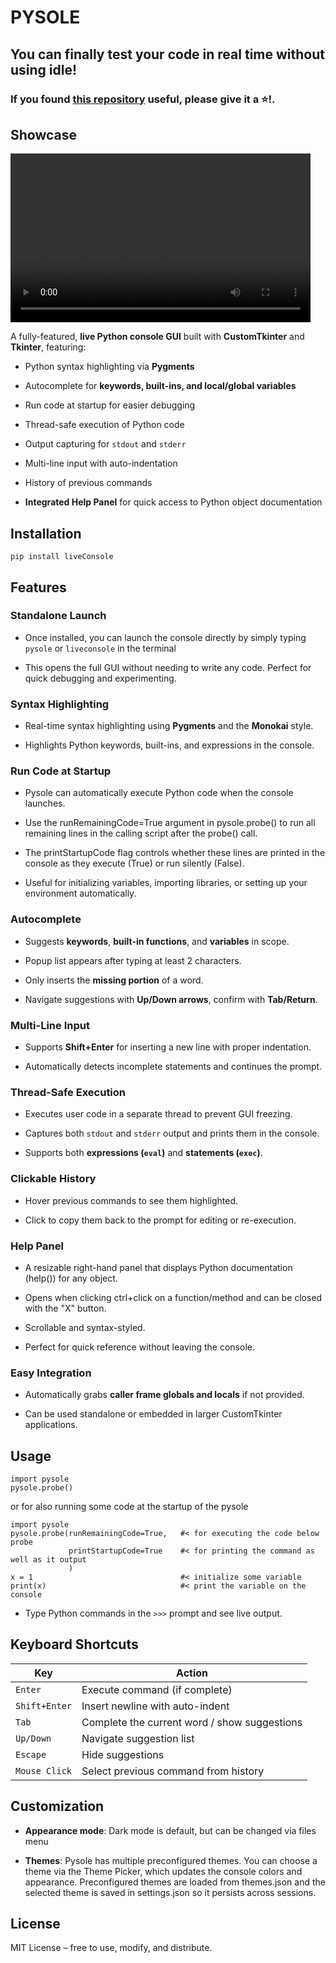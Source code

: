 # PYSOLE

## You can finally test your code in real time without using idle!
### If you found [this repository](https://github.com/TzurSoffer/Pysole) useful, please give it a ⭐!.

## Showcase
<video width="480" height="270" controls>
  <source src="Showcase.mp4" type="video/mp4">
  Your browser does not support the video tag.
</video>

A fully-featured, **live Python console GUI** built with **CustomTkinter** and **Tkinter**, featuring:

*   Python syntax highlighting via **Pygments**
    
*   Autocomplete for **keywords, built-ins, and local/global variables**

*   Run code at startup for easier debugging
    
*   Thread-safe execution of Python code
    
*   Output capturing for `stdout` and `stderr`
    
*   Multi-line input with auto-indentation
    
*   History of previous commands

* **Integrated Help Panel** for quick access to Python object documentation


## Installation

`pip install liveConsole`


## Features

### Standalone Launch

* Once installed, you can launch the console directly by simply typing  ```pysole``` or ```liveconsole``` in the terminal

* This opens the full GUI without needing to write any code. Perfect for quick debugging and experimenting.

### Syntax Highlighting

*   Real-time syntax highlighting using **Pygments** and the **Monokai** style.
    
*   Highlights Python keywords, built-ins, and expressions in the console.
    
### Run Code at Startup

*   Pysole can automatically execute Python code when the console launches.

*   Use the runRemainingCode=True argument in pysole.probe() to run all remaining lines in the calling script after the probe() call.

*   The printStartupCode flag controls whether these lines are printed in the console as they execute (True) or run silently (False).

*   Useful for initializing variables, importing libraries, or setting up your environment automatically.

### Autocomplete

*   Suggests **keywords**, **built-in functions**, and **variables** in scope.
    
*   Popup list appears after typing at least 2 characters.
    
*   Only inserts the **missing portion** of a word.
    
*   Navigate suggestions with **Up/Down arrows**, confirm with **Tab/Return**.
    

### Multi-Line Input

*   Supports **Shift+Enter** for inserting a new line with proper indentation.
    
*   Automatically detects incomplete statements and continues the prompt.
    

### Thread-Safe Execution

*   Executes user code in a separate thread to prevent GUI freezing.
    
*   Captures both `stdout` and `stderr` output and prints them in the console.
    
*   Supports both **expressions (`eval`)** and **statements (`exec`)**.
    

### Clickable History

*   Hover previous commands to see them highlighted.
    
*   Click to copy them back to the prompt for editing or re-execution.
    

### Help Panel

*   A resizable right-hand panel that displays Python documentation (help()) for any object.

*   Opens when clicking ctrl+click on a function/method and can be closed with the "X" button.

*   Scrollable and syntax-styled.

*   Perfect for quick reference without leaving the console.


### Easy Integration

*   Automatically grabs **caller frame globals and locals** if not provided.
    
*   Can be used standalone or embedded in larger CustomTkinter applications.

## Usage

```
import pysole
pysole.probe()
```
or for also running some code at the startup of the pysole
```
import pysole
pysole.probe(runRemainingCode=True,   #< for executing the code below probe
             printStartupCode=True    #< for printing the command as well as it output
             )
x = 1                                 #< initialize some variable
print(x)                              #< print the variable on the console
```

*   Type Python commands in the `>>>` prompt and see live output.

## Keyboard Shortcuts

| Key | Action |
| --- | --- |
| `Enter` | Execute command (if complete) |
| `Shift+Enter` | Insert newline with auto-indent |
| `Tab` | Complete the current word / show suggestions |
| `Up/Down` | Navigate suggestion list |
| `Escape` | Hide suggestions |
| `Mouse Click` | Select previous command from history |


## Customization

*   **Appearance mode**: Dark mode is default, but can be changed via files menu

*   **Themes**: Pysole has multiple preconfigured themes. You can choose a theme via the Theme Picker, which updates the console colors and appearance. Preconfigured themes are loaded from themes.json and the selected theme is saved in settings.json so it persists across sessions.



## License

MIT License – free to use, modify, and distribute.
